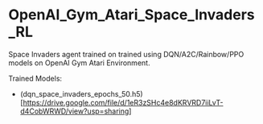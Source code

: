 # OpenAI_Gym_Atari_Space_Invaders_RL
Space Invaders agent trained on trained using DQN/A2C/Rainbow/PPO models on OpenAI Gym Atari Environment.

Trained Models:
- (dqn_space_invaders_epochs_50.h5)[https://drive.google.com/file/d/1eR3zSHc4e8dKRVRD7iiLvT-d4CobWRWD/view?usp=sharing]
